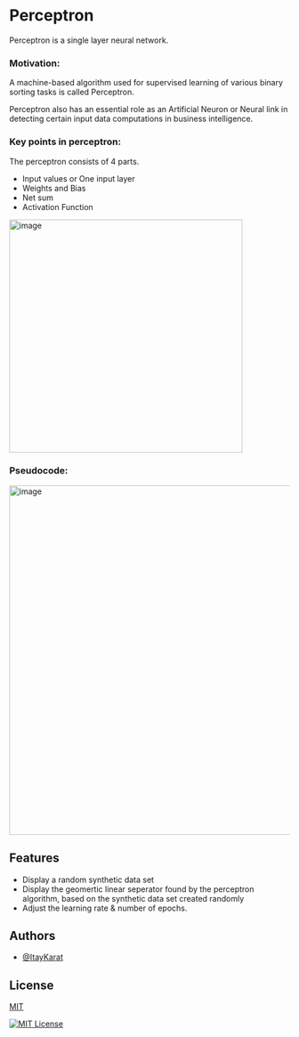 
# Perceptron
Perceptron is a single layer neural network. 


### Motivation: 
A machine-based algorithm used for supervised learning of various binary sorting tasks is called Perceptron.


Perceptron also has an essential role as an Artificial Neuron or Neural link in detecting certain input data computations in business intelligence.


### Key points in perceptron:
The perceptron consists of 4 parts.

* Input values or One input layer
* Weights and Bias
* Net sum
* Activation Function

<img width="419" alt="image" src="https://user-images.githubusercontent.com/60778119/186698086-5bcd4d63-cf6d-429a-9956-c67ca4686c75.png">



### Pseudocode:

<img width="628" alt="image" src="https://user-images.githubusercontent.com/60778119/186698324-87042839-f49e-40f7-9675-1c48c0289dcf.png">



## Features

- Display a random synthetic data set
- Display the geomertic linear seperator found by the perceptron algorithm, based on the synthetic data set created randomly
- Adjust the learning rate & number of epochs.




## Authors

- [@ItayKarat](https://github.com/itaykarat)





## License

[MIT](https://choosealicense.com/licenses/mit/)

[![MIT License](https://img.shields.io/badge/License-MIT-green.svg)](https://choosealicense.com/licenses/mit/)



